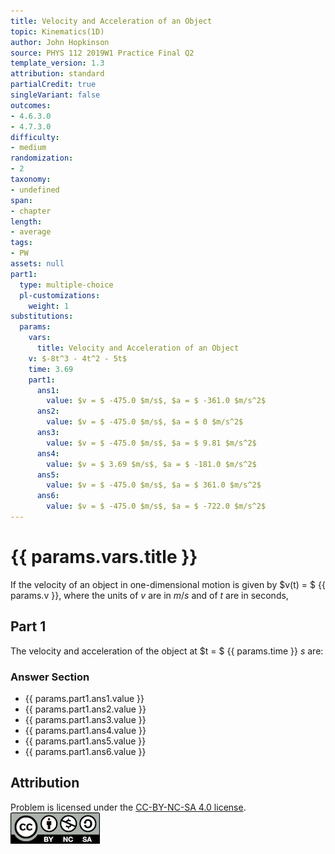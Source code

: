 ```yaml
---
title: Velocity and Acceleration of an Object
topic: Kinematics(1D)
author: John Hopkinson
source: PHYS 112 2019W1 Practice Final Q2
template_version: 1.3
attribution: standard
partialCredit: true
singleVariant: false
outcomes:
- 4.6.3.0
- 4.7.3.0
difficulty:
- medium
randomization:
- 2
taxonomy:
- undefined
span:
- chapter
length:
- average
tags:
- PW
assets: null
part1:
  type: multiple-choice
  pl-customizations:
    weight: 1
substitutions:
  params:
    vars:
      title: Velocity and Acceleration of an Object
    v: $-8t^3 - 4t^2 - 5t$
    time: 3.69
    part1:
      ans1:
        value: $v = $ -475.0 $m/s$, $a = $ -361.0 $m/s^2$
      ans2:
        value: $v = $ -475.0 $m/s$, $a = $ 0 $m/s^2$
      ans3:
        value: $v = $ -475.0 $m/s$, $a = $ 9.81 $m/s^2$
      ans4:
        value: $v = $ 3.69 $m/s$, $a = $ -181.0 $m/s^2$
      ans5:
        value: $v = $ -475.0 $m/s$, $a = $ 361.0 $m/s^2$
      ans6:
        value: $v = $ -475.0 $m/s$, $a = $ -722.0 $m/s^2$
---
```

# {{ params.vars.title }}
If the velocity of an object in one-dimensional motion is given by $v(t) = $ {{ params.v }}, where the units of $v$ are in $m/s$ and of $t$ are in seconds,

## Part 1

The velocity and acceleration of the object at $t = $ {{ params.time }} $s$ are:

### Answer Section

- {{ params.part1.ans1.value }}
- {{ params.part1.ans2.value }}
- {{ params.part1.ans3.value }}
- {{ params.part1.ans4.value }}
- {{ params.part1.ans5.value }}
- {{ params.part1.ans6.value }}

## Attribution

Problem is licensed under the [CC-BY-NC-SA 4.0 license](https://creativecommons.org/licenses/by-nc-sa/4.0/).<br> ![The Creative Commons 4.0 license requiring attribution-BY, non-commercial-NC, and share-alike-SA license.](https://raw.githubusercontent.com/firasm/bits/master/by-nc-sa.png)